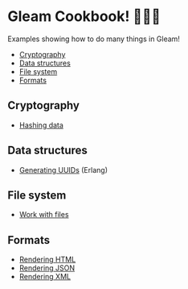 # Gleam Cookbook! 👩🏾‍🍳

Examples showing how to do many things in Gleam!

- [Cryptography](#cryptography)
- [Data structures](#data-structures)
- [File system](#file-system)
- [Formats](#formats)

## Cryptography

- [Hashing data](./universal/test/cryptography/hashing_data.gleam)

## Data structures

- [Generating UUIDs](./erlang/test/data_structures/generating_uuids.gleam) (Erlang)

## File system

- [Work with files](./universal/test/file_system/work_with_files.gleam)

## Formats

- [Rendering HTML](./universal/test/formats/rendering_html.gleam)
- [Rendering JSON](./universal/test/formats/rendering_json.gleam)
- [Rendering XML](./universal/test/formats/rendering_xml.gleam)
